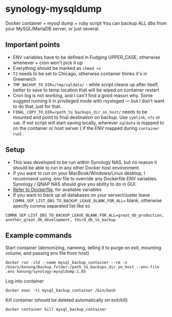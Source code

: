 # synology-mysqldump

Docker container + mysql dump + ruby script
You can backup ALL dbs from your MySQL/MariaDB server, or just several.

## Important points

- ENV variables have to be defined in Fudging UPPER_CASE, otherwise whenever + cron won't pick it up
- Everything should be marked as `chmod +x`
- `TZ` needs to be set to Chicago, otherwise container thinks it's in Greenwich
- `TMP_BACKUP_TO_DIR=/tmp/sqldata/` - while script cleans up after itself, better to save to temp location that will be wiped on container restart
- Cron log is not working, and I can't find a good reason why. Some suggest running it in privileged mode with rsysloged — but I don't want to do that, just for that.
- `FINAL_COPY_TO_DIR=/path_to_backups_dir_on_host/` needs to be mounted and point to final destination on backup. Use `symlink`, `nfs` or `smb`. If not script will start saving locally, wherever `sqldata` is mapped to on the container or host server ( if the ENV mapped during `container run`) .

## Setup

- This was developed to be run within Synology NAS, but no reason it should be able to run in any other Docker host environment.
- If you want to run on your MacBook/Windows/Linux desktop, I recommend using .env file to override any Dockerfile ENV variables. Synology / QNAP NAS should give you ability to do in GUI.
- [Refer to Dockerfile](./Dockerfile), for available variables
- If you want to back up all databases on your server/cluster leave `COMMA_SEP_LIST_DBS_TO_BACKUP_LEAVE_BLANK_FOR_ALL=` blank, otherwise specify comma separated list like so

```
COMMA_SEP_LIST_DBS_TO_BACKUP_LEAVE_BLANK_FOR_ALL=great_db_production, another_great_db_development, third_db_to_backup
```

## Example commands

Start container (demonizing, nameing, telling it to purge on exit, mounting volume, and passing env file from host)

```shell
docker run -itd --name mysql_backup_container --rm -v /Users/konung/Backup_folder:/path_to_backups_dir_on_host --env-file .env konung/synology-mysqldump:1.65
```

Log into container

```shell
docker exec -ti mysql_backup_container /bin/bash
```

Kill container (should be deleted automatically on exit/kill)

```shell
docker container kill mysql_backup_container
```
